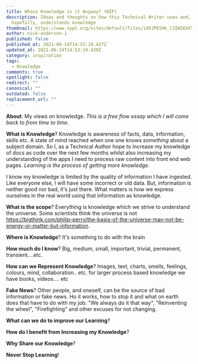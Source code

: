 ```yaml
---
title: Whose Knowledge is it Anyway? (WIP)
description: Ideas and thoughts on how this Technical Writer uses and,
  hopefully, understands knowledge
thumbnail: https://www.nypl.org/sites/default/files/idVJPE5Hk_l3IWSEXXYs_vvjXC13mMPXJoq_4r7WXYTad1UZw3SScYs_OXsAnXhw8XKEvcmYLwXdCj8paqJ0eRBcmbqbG09OYpBR-L5YWqaBnQhF_EQj6jM8u8TaSB7X52vzG5xG.png
author: nick-anderson-1
published: false
published_at: 2021-06-14T14:53:19.427Z
updated_at: 2021-06-14T14:53:19.439Z
category: inspiration
tags:
  - Knowledge
comments: true
spotlight: false
redirect: ""
canonical: ""
outdated: false
replacement_url: ""
---
```

**About**: My views on knowledge. *This is a free flow essay which I will come back to from time to time.*

**What is Knowledge**? Knowledge is awareness of facts, data, information, skills etc. A state of mind reached when one one knows *something* about a subject domain. So I, as a Technical Author hope to increase my knowledge of docs as code over the next few months whilst also increasing my understanding of the apps I need to process raw content into front end web pages. *Learning is the process of getting more knowledge*. 

I know my knowledge is limited by the quality of information I have ingested. Like everyone else, I will have some incorrect or old data. But, information is neither good nor bad, it's just there. What matters is how we express ourselves in the real world using that information as knowledge. [](https://bigthink.com/philip-perry/the-basis-of-the-universe-may-not-be-energy-or-matter-but-information)

**What is the scope**? Everything is knowledge which we strive to understand the universe. Some scientists think the universe is not  <https://bigthink.com/philip-perry/the-basis-of-the-universe-may-not-be-energy-or-matter-but-information>.

**Where is Knowledge**? It's something to do with the brain

**How much do I know**? Big, medium, small, important, trivial, permanent, transient....etc.

**How can we Represent Knowledge**? Images, text, charts, smells, feelings, colours, mind, collaboration.. etc. for larger process based knowledge we have books, videos.... etc

**Fake News**? Other people, and oneself, can be the source of bad information or fake news. Ho it works, how to stop it and what on earth does that have to do with my job. "We always do it that way", "Reinventing the wheel", "Firefighting" and other excuses for not changing.

**What can we do to improve our Learning**?

**How do I benefit from Increasing my Knowledge**?

**Why Share our Knowledge**? 

**Never Stop Learning**!